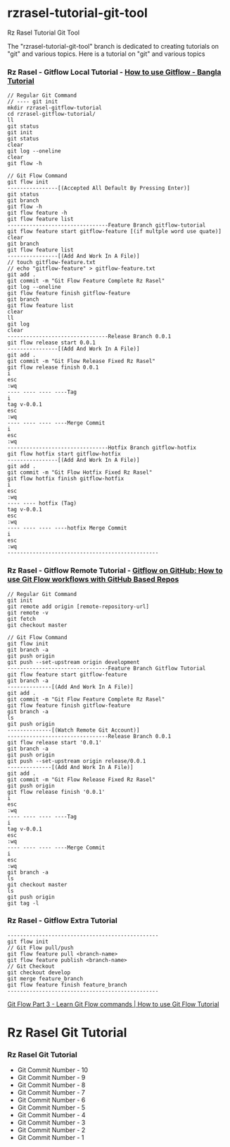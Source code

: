 # rzrasel-tutorial-git-tool
Rz Rasel Tutorial Git Tool

The "rzrasel-tutorial-git-tool" branch is dedicated to creating tutorials on "git" and various topics. Here is a tutorial on "git" and various topics

### Rz Rasel - Gitflow Local Tutorial - [How to use Gitflow - Bangla Tutorial](https://youtu.be/nXW_DVQoW0E)

```git_flow_local_tutorial
// Regular Git Command
// ---- git init
mkdir rzrasel-gitflow-tutorial
cd rzrasel-gitflow-tutorial/
ll
git status
git init
git status
clear
git log --oneline
clear
git flow -h

// Git Flow Command
git flow init
----------------[(Accepted All Default By Pressing Enter)]
git status
git branch
git flow -h
git flow feature -h
git flow feature list
--------------------------------Feature Branch gitflow-tutorial
git flow feature start gitflow-feature [(if multple word use quate)]
clear
git branch
git flow feature list
----------------[(Add And Work In A File)]
// touch gitflow-feature.txt
// echo "gitflow-feature" > gitflow-feature.txt
git add .
git commit -m "Git Flow Feature Complete Rz Rasel"
git log --oneline
git flow feature finish gitflow-feature
git branch
git flow feature list
clear
ll
git log
clear
--------------------------------Release Branch 0.0.1
git flow release start 0.0.1
----------------[(Add And Work In A File)]
git add .
git commit -m "Git Flow Release Fixed Rz Rasel"
git flow release finish 0.0.1
i
esc
:wq
---- ---- ---- ----Tag
i
tag v-0.0.1
esc
:wq
---- ---- ---- ----Merge Commit
i
esc
:wq
--------------------------------Hotfix Branch gitflow-hotfix
git flow hotfix start gitflow-hotfix
----------------[(Add And Work In A File)]
git add .
git commit -m "Git Flow Hotfix Fixed Rz Rasel"
git flow hotfix finish gitflow-hotfix
i
esc
:wq
---- ---- hotfix (Tag)
tag v-0.0.1
esc
:wq
---- ---- ---- ----hotfix Merge Commit
i
esc
:wq
------------------------------------------------
```

### Rz Rasel - Gitflow Remote Tutorial - [Gitflow on GitHub: How to use Git Flow workflows with GitHub Based Repos](https://youtu.be/WQuxeEvaCxs)

```git_flow_remote_tutorial
// Regular Git Command
git init
git remote add origin [remote-repository-url]
git remote -v
git fetch
git checkout master

// Git Flow Command
git flow init
git branch -a
git push origin
git push --set-upstream origin development
--------------------------------Feature Branch Gitflow Tutorial
git flow feature start gitflow-feature
git branch -a
--------------[(Add And Work In A File)]
git add .
git commit -m "Git Flow Feature Complete Rz Rasel"
git flow feature finish gitflow-feature
git branch -a
ls
git push origin
--------------[(Watch Remote Git Account)]
--------------------------------Release Branch 0.0.1
git flow release start '0.0.1'
git branch -a
git push origin
git push --set-upstream origin release/0.0.1
--------------[(Add And Work In A File)]
git add .
git commit -m "Git Flow Release Fixed Rz Rasel"
git push origin
git flow release finish '0.0.1'
i
esc
:wq
---- ---- ---- ----Tag
i
tag v-0.0.1
esc
:wq
---- ---- ---- ----Merge Commit
i
esc
:wq
git branch -a
ls
git checkout master
ls
git push origin
git tag -l
```

### Rz Rasel - Gitflow Extra Tutorial
```
------------------------------------------------
git flow init
// Git Flow pull/push
git flow feature pull <branch-name>
git flow feature publish <branch-name>
// Git Checkout
git checkout develop
git merge feature_branch
git flow feature finish feature_branch
------------------------------------------------
```

[Git Flow Part 3 - Learn Git Flow commands | How to use Git Flow Tutorial](https://youtu.be/ye4LVrQ0TuM)

# Rz Rasel Git Tutorial
### Rz Rasel Git Tutorial
- Git Commit Number - 10
- Git Commit Number - 9
- Git Commit Number - 8
- Git Commit Number - 7
- Git Commit Number - 6
- Git Commit Number - 5
- Git Commit Number - 4
- Git Commit Number - 3
- Git Commit Number - 2
- Git Commit Number - 1